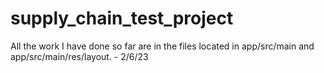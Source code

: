 # supply_chain_test_project

All the work I have done so far are in the files located in app/src/main and app/src/main/res/layout. - 2/6/23
